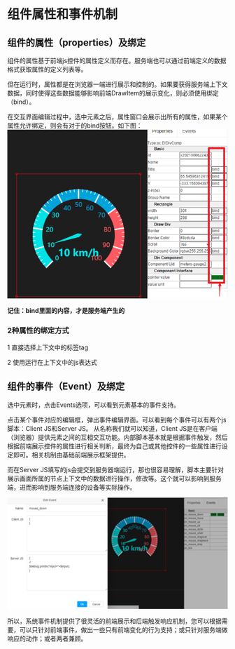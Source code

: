 # 组件属性和事件机制

## 组件的属性（properties）及绑定

组件的属性基于前端js控件的属性定义而存在。服务端也可以通过前端定义的数据格式获取属性的定义列表等。

但在运行时，属性都是在浏览器一端进行展示和控制的。如果要获得服务端上下文数据，同时使得这些数据能够影响前端DrawItem的展示变化，则必须使用绑定（bind）。

在交互界面编辑过程中，选中元素之后，属性窗口会展示出所有的属性，如果某个属性允许绑定，则会有对于的bind按钮。如下图：
<img src="../img/bind1.png"/>

**记住：bind里面的内容，才是服务端产生的**

### 2种属性的绑定方式

1 直接选择上下文中的标签tag

2 使用运行在上下文中的js表达式

## 组件的事件（Event）及绑定

选中元素时，点击Events选项，可以看到元素基本的事件支持。

点击某个事件对应的编辑框，弹出事件编辑界面。可以看到每个事件可以有两个js脚本：Client JS和Server JS。
从名称我们就可以知道，Client
JS是在客户端（浏览器）提供元素之间的互相交互功能。内部脚本基本就是根据事件触发，然后根据前端展示控件的属性进行相关判断，最终为自己或其他控件的一些属性进行设定即可。相关机制由基础前端展示框架提供。

而在Server JS填写的js会提交到服务器端运行，那也很容易理解，脚本主要针对展示画面所属的节点上下文中的数据进行操作，修改等。这个就可以影响到服务端，进而影响到服务端连接的设备等实际操作。

<img src="../img/event_js.png"/>

所以，系统事件机制提供了很灵活的前端展示和后端触发响应机制，您可以根据需要，可以只针对前端事件，做出一些只有前端变化的行为支持；或只针对服务端做响应的动作；或者两者兼顾。

